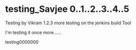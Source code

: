 # testing_Savjee 0..1..2..3..4..5
Testing by Vikram 1.2.3
more testing on the jenkins build Tool


I'm testing it once more......


testing0000000

